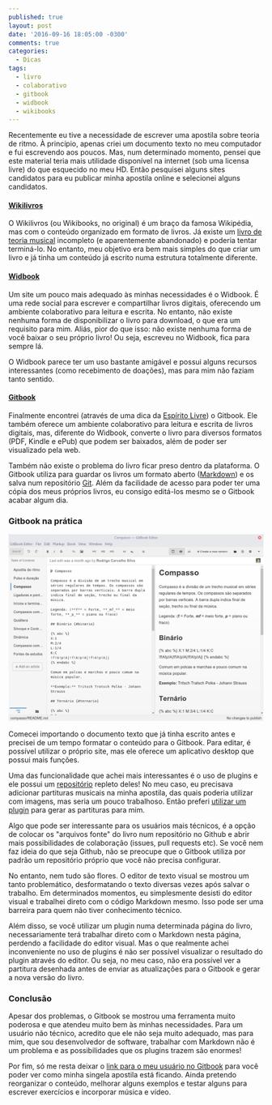 ```yaml
---
published: true
layout: post
date: '2016-09-16 18:05:00 -0300'
comments: true
categories:
  - Dicas
tags:
  - livro
  - colaborativo
  - gitbook
  - widbook
  - wikibooks
---
```

Recentemente eu tive a necessidade de escrever uma apostila sobre teoria de ritmo. À princípio, apenas criei um documento texto no meu computador e fui escrevendo aos poucos. Mas, num determinado momento, pensei que este material teria mais utilidade disponível na internet (sob uma licensa livre) do que esquecido no meu HD. Então pesquisei alguns sites candidatos para eu publicar minha apostila online e selecionei alguns candidatos.

<!-- more -->

#### [Wikilivros](https://pt.wikibooks.org/)

O Wikilivros (ou Wikibooks, no original) é um braço da famosa Wikipédia, mas com o conteúdo organizado em formato de livros. Já existe um [livro de teoria musical](https://pt.wikibooks.org/wiki/Teoria_musical) incompleto (e aparentemente abandonado) e poderia tentar terminá-lo. No entanto, meu objetivo era bem mais simples do que criar um livro e já tinha um conteúdo já escrito numa estrutura totalmente diferente.

#### [Widbook](https://www.widbook.com/)

Um site um pouco mais adequado às minhas necessidades é o Widbook. É uma rede social para escrever e compartilhar livros digitais, oferecendo um ambiente colaborativo para leitura e escrita. No entanto, não existe nenhuma forma de disponibilizar o livro para download, o que era um requisito para mim. Aliás, pior do que isso: não existe nenhuma forma de você baixar o seu próprio livro! Ou seja, escreveu no Widbook, fica para sempre lá.

O Widbook parece ter um uso bastante amigável e possui alguns recursos interessantes (como recebimento de doações), mas para mim não faziam tanto sentido.

#### [Gitbook](https://www.gitbook.com/)

Finalmente encontrei (através de uma dica da [Espírito Livre](http://www.revista.espiritolivre.org/gitbook-uma-forma-simples-de-criar-livros-digitais/)) o Gitbook. Ele também oferece um ambiente colaborativo para leitura e escrita de livros digitais, mas, diferente do Widbook, converte o livro para diversos formatos (PDF, Kindle e ePub) que podem ser baixados, além de poder ser visualizado pela web.

Também não existe o problema do livro ficar preso dentro da plataforma. O Gitbook utiliza para guardar os livros um formato aberto ([Markdown](https://pt.wikipedia.org/wiki/Markdown)) e os salva num repositório [Git](https://pt.wikipedia.org/wiki/Git). Além da facilidade de acesso para poder ter uma cópia dos meus próprios livros, eu consigo editá-los mesmo se o Gitbook acabar algum dia.

### Gitbook na prática

![gitbook.png](/images/gitbook.png)

Comecei importando o documento texto que já tinha escrito antes e precisei de um tempo formatar o conteúdo para o Gitbook. Para editar, é possível utilizar o próprio site, mas ele oferece um aplicativo desktop que possui mais funções.

Uma das funcionalidade que achei mais interessantes é o uso de plugins e ele possui um [repositório](https://plugins.gitbook.com/) repleto deles! No meu caso, eu precisava adicionar partituras musicais na minha apostila, das quais poderia utilizar com imagens, mas seria um pouco trabalhoso. Então preferi [utilizar um plugin](https://plugins.gitbook.com/plugin/abc2svg) para gerar as partituras para mim.

Algo que pode ser interessante para os usuários mais técnicos, é a opção de colocar os "arquivos fonte" do livro num repositório no Github e abrir mais possibilidades de colaboração (issues, pull requests etc). Se você nem faz ideia do que seja Github, não se preocupe que o Gitbook utiliza por padrão um repositório próprio que você não precisa configurar.

No entanto, nem tudo são flores. O editor de texto visual se mostrou um tanto problemático, desformatando o texto diversas vezes após salvar o trabalho. Em determinados momentos, eu simplesmente desisti do editor visual e trabalhei direto com o código Markdown mesmo. Isso pode ser uma barreira para quem não tiver conhecimento técnico.

Além disso, se você utilizar um plugin numa determinada página do livro, necessariamente terá trabalhar direto com o Markdown nesta página, perdendo a facilidade do editor visual. Mas o que realmente achei inconveniente no uso de plugins é não ser possível visualizar o resultado do plugin através do editor. Ou seja, no meu caso, não era possível ver a partitura desenhada antes de enviar as atualizações para o Gitbook e gerar a nova versão do livro.

### Conclusão

Apesar dos problemas, o Gitbook se mostrou uma ferramenta muito poderosa e que atendeu muito bem às minhas necessidades. Para um usuário não técnico, acredito que ele não seja muito adequado, mas para mim, que sou desenvolvedor de software, trabalhar com Markdown não é um problema e as possibilidades que os plugins trazem são enormes!

Por fim, só me resta deixar o [link para o meu usuário no Gitbook](https://www.gitbook.com/@rcsilva83/) para você poder ver como minha singela apostila está ficando. Ainda pretendo reorganizar o conteúdo, melhorar alguns exemplos e testar alguns para escrever exercícios e incorporar música e vídeo.
